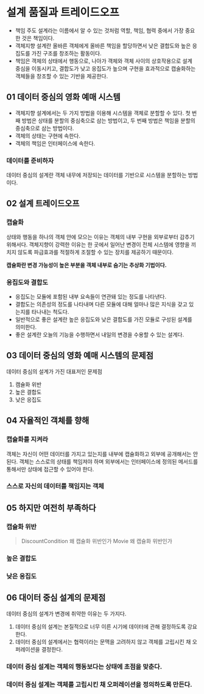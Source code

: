 # 설계 품질과 트레이드오프

- 책임 주도 설계라는 이름에서 알 수 있는 것처럼 역할, 책임, 협력 중에서 가장 중요한 것은 책임이다.
- 객체지향 설계란 올바른 객체에게 올바른 책임을 할당하면서 낮은 결합도와 높은 응집도를 가진 구조를 창조하는 활동이다.
- 책임은 객체의 상태에서 행동으로, 나아가 객체와 객체 사이의 상호작용으로 설계 중심을 이동시키고, 결합도가 낮고 응집도가 높으며 구현을 효과적으로 캡술화하는 객체들을 창조할 수 있는 기반을 제공한다.

## 01 데이터 중심의 영화 예매 시스템

- 객체지향 설계에서는 두 가지 방법을 이용해 시스템을 객체로 분할할 수 있다. 첫 번째 방법은 상태를 분할의 중심축으로 삼는 방법이고, 두 번째 방법은 책임을 분할의 중심축으로 삼는 방법이다.
- 객체의 상태는 구현에 속한다.
- 객체의 책임은 인터페이스에 속한다.

### 데이터를 준비하자

데이터 중심의 설계란 객체 내무에 저장되는 데이터를 기반으로 시스템을 분할하는 방법이다.

## 02 설계 트레이드오프

### 캡슐화

상태와 행동을 하나의 객체 안에 모으는 이유는 객체의 내부 구현을 외부로부터 감추기 위해서다. 
객체지향이 강력한 이유는 한 곳에서 일어난 변경이 전체 시스템에 영향을 끼치지 않도록 파급효과를 적절하게 조절할 수 있는 장치를 제공하기 때문이다.

**캡슐화란 변경 가능성이 높은 부분을 객체 내부로 숨기는 추상화 기법이다.**

### 응집도와 결합도

- 응집도는 모듈에 포함된 내부 요속들이 연관돼 있는 정도를 나타낸다.
- 결합도는 의존성의 정도를 나타내며 다른 모듈에 대해 얼마나 많은 지식을 갖고 있는지를 타나내는 척도다.
- 일반적으로 좋은 설계란 높은 응집도와 낮은 결합도를 가진 모듈로 구성된 설계를 의미한다.
- 좋은 설계란 오늘의 기능을 수행하면서 내일의 변경을 수용할 수 있는 설계다.

## 03 데이터 중심의 영화 예매 시스템의 문제점

데이터 중심의 설계가 가진 대표저인 문제점

1. 캠슐화 위반
2. 높은 결합도
3. 낮은 응집도

## 04 자율적인 객체를 향해

### 캡슐화를 지켜라

객체는 자신이 어떤 데이터를 가지고 있는지를 내부에 캡슐화하고 외부에 공개해서는 안된다. 객체는 스스로의 상태를 책임져야 하며 외부에서는 인터페이스에 정의된 메서드를 통해서만 상태에 접근할 수 있어야 한다.

### 스스로 자신의 데이터를 책임지는 객체

## 05 하지만 여전히 부족하다

### 캡슐화 위반

> DiscountCondition 왜 캡슐화 위반인가
> Movie 왜 캡슐화 위반인가

### 높은 결합도

### 낮은 응집도

## 06 대이터 중심 설계의 문제점

데이터 중심의 설계가 변경에 취약한 이유는 두 가지다.

1. 데이터 중심의 설계는 본질적으로 너무 이른 시기에 데이터에 관해 결정하도록 강요한다.
2. 데이터 중심의 설계에서는 협력이라는 문맥을 고려하지 않고 객체를 고립시킨 채 오퍼레이션을 결정한다.

### 데이터 중심 설계는 객체의 행동보다는 상태에 초점을 맞춘다.

### 데이터 중심 설계는 객체를 고립시킨 채 오퍼레이션을 정의하도록 만든다.


